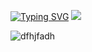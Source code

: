 [![Typing SVG](https://readme-typing-svg.demolab.com?font=Fira+Code&pause=1000&color=E4C156&width=435&lines=Hi+There+%F0%9F%96%96+Mononino's+Here;Welcome+to+my+GitHub!+%E2%98%95)](https://git.io/typing-svg)
<a href="https://www.youtube.com/watch?v=GoVybbkAlOY"><img src="https://user-images.githubusercontent.com/73097560/115834477-dbab4500-a447-11eb-908a-139a6edaec5c.gif"></a>

 ![dfhjfadh](https://github.com/user-attachments/assets/93bb106a-147c-42c8-820a-66d77f024e06)

<!--
**JdanFdez2002/JdanFdez2002** is a ✨ _special_ ✨ repository because its `README.md` (this file) appears on your GitHub profile.

Here are some ideas to get you started:

- 🔭 I’m currently working on ...
- 🌱 I’m currently learning ...
- 👯 I’m looking to collaborate on ...
- 🤔 I’m looking for help with ...
- 💬 Ask me about ...
- 📫 How to reach me: ...
- 😄 Pronouns: ...
- ⚡ Fun fact: ...
-->
